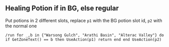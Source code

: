 ## Healing Potion if in BG, else regular
Put potions in 2 different slots, replace `p1` with the BG potion slot id, `p2` with the normal one
```
/run for _,b in {"Warsong Gulch", "Arathi Basin", "Alterac Valley"} do if GetZoneText() == b then UseAction(p1) return end end UseAction(p2)
```